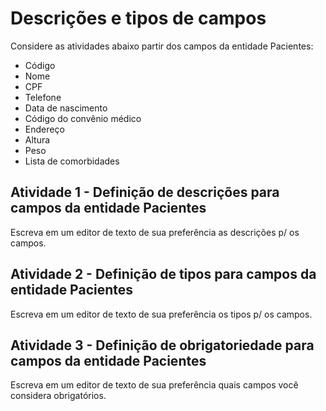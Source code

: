 # Descrições e tipos de campos

Considere as atividades abaixo partir dos campos da entidade Pacientes:
* Código
* Nome
* CPF
* Telefone
* Data de nascimento
* Código do convênio médico
* Endereço
* Altura
* Peso
* Lista de comorbidades


## Atividade 1 - Definição de descrições para campos da entidade Pacientes

Escreva em um editor de texto de sua preferência as descrições p/ os campos.

## Atividade 2 - Definição de tipos para campos da entidade Pacientes

Escreva em um editor de texto de sua preferência os tipos p/ os campos.

## Atividade 3 - Definição de obrigatoriedade para campos da entidade Pacientes

Escreva em um editor de texto de sua preferência quais campos você considera obrigatórios.